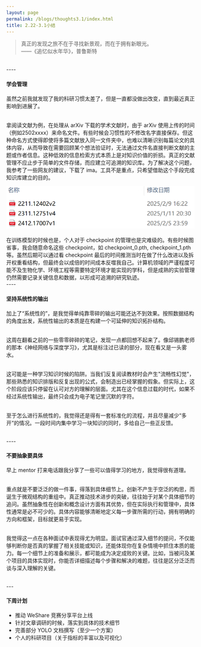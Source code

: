 ```yaml
---
layout: page
permalink: /blogs/thoughts3.1/index.html
title: 2.22-3.1小结
---
```


> 真正的发现之旅不在于寻找新景观，而在于拥有新眼光。  
> ——《追忆似水年华》，普鲁斯特
<br>
----

#### 学会管理

虽然之前我就发现了我的科研习惯太差了，但是一直都没做出改变，直到最近真正影响到进展了。

<br>拿阅读文献为例，在处理从 arXiv 下载的学术文献时，由于 arXiv 使用上传的时间（例如2502xxxx）来命名文件。有些时候会习惯性的不修改名字直接保存。但这种命名方式使得即使将多篇文献放入同一文件夹中，也难以清晰识别每篇论文的具体内容，从而导致在需要回顾某个想法验证时，无法通过文件名直接判断文献的主题或作者信息。这种低效的信息检索方式本质上是对知识价值的折损。真正的文献管理不应止步于简单的文件存储，而应建立可追溯的知识库。为了解决这个问题，我参考了一些网友的建议，下载了 ima。工具不是重点，只希望借助这个手段完成知识库建立的目的。
<center>
<img src="/blogs/3.1.assets/ff72a045eba02a4e8466e1f1b4b17c3.png">
</center>
<br>在训练模型的时候也是，个人对于 checkpoint 的管理也是灾难级的。有些时候图省事，我会随意命名这些 checkpoint，如 checkpoint_0.pth, checkpoint_1.pth 等。虽然后期可以通过看 checkpoint 最后的时间推测当时在做了什么改进以及拆开权重看结构，但最终会以成倍的时间成本反噬我自己。计算机领域的严谨程度可能不及生物化学、环境工程等需要特定环境才能实现的学科，但是成熟的实验管理仍然需要记录关键信息和数据，以形成可追溯的研究轨迹。

<br>
----

#### 坚持系统性的输出

加上了“系统性的”，是我觉得单纯靠零碎的输出可能还达不到效果。按照数据结构的角度出发，系统性输出的本质是在构建一个可延伸的知识拓扑结构。

<br>这周在翻看之前的一些零零碎碎的笔记，发现一点都回想不起来了。像邱锡鹏老师的那本《神经网络与深度学习》，尤其是标注过已读的部分，现在看又是一头雾水。

<br>这可能是一种学习知识时候的陷阱。当我们反复阅读教材时会产生"流畅性幻觉"，那些熟悉的知识排版和反复出现的公式，会制造出已经掌握的假象。但实际上，这个阶段应该只停留在认可对方的理解的层面。尤其在这个信息过载的时代，如果不经过系统性输出，最终只会成为电子笔记里沉默的字符。

<br>至于怎么进行系统性的，我觉得还是得有一套标准化的流程，并且尽量减少“多开”的情况。一段时间内集中学习一块知识的同时，多给自己一些正反馈。

<br>
----

#### 不要抽象要具体

早上 mentor 打来电话跟我分享了一些可以值得学习的地方，我觉得很有道理。

<br>重点就是不要泛泛的做一件事，得落到具体细节上。创新不产生于空泛的构思，而诞生于微观结构的重组中。真正推动技术进步的突破，往往始于对某个具体细节的追问。虽然抽象性在创新和概念设计方面有其优势，但在实际执行和管理中，具体性通常是必不可少的。具体内容能够清晰地定义每一步骤所需的行动，拥有明确的方向和框架，目标就更易于实现。

<br>我觉得这一点在各种面试中表现得尤为明显。面试官通过深入细节的提问，不仅能够判断你是否真的掌握了相关技能或知识，还能体现你在复杂情境中抓住本质的能力。每一个细节上的准备和展示，都可能成为决定成败的关键。比如，当被问及某个项目的具体实现时，你能否详细描述每个步骤和解决的难题，往往是区分泛泛而谈与深入理解的关键。

<br>
---

#### 下周计划

- 推动 WeShare 竞赛分享平台上线
- 针对文章调研的时候，落实到具体的技术细节
- 完善部分 YOLO 文档撰写（至少一个方案）
- 个人的科研项目（关于指标的丰富以及可视化）

<br>


